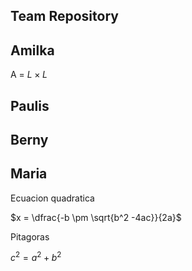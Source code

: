 ## Team Repository


## Amilka
A = $L \times L$ 
## Paulis

## Berny

## Maria
Ecuacion quadratica

$x = \dfrac{-b \pm \sqrt{b^2 -4ac}}{2a}$

Pitagoras

${c^2 = a^2 + b^2}$

